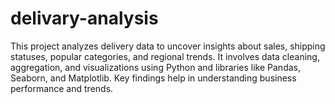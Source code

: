 # delivary-analysis
This project analyzes delivery data to uncover insights about sales, shipping statuses, popular categories, and regional trends. It involves data cleaning, aggregation, and visualizations using Python and libraries like Pandas, Seaborn, and Matplotlib. Key findings help in understanding business performance and trends.
